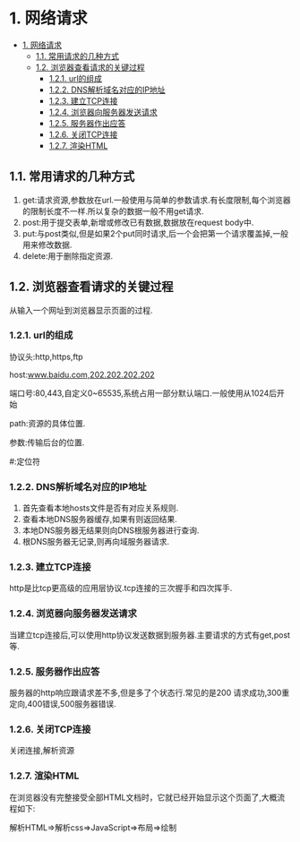 # 1. 网络请求
<!-- TOC -->

- [1. 网络请求](#1-网络请求)
  - [1.1. 常用请求的几种方式](#11-常用请求的几种方式)
  - [1.2. 浏览器查看请求的关键过程](#12-浏览器查看请求的关键过程)
    - [1.2.1. url的组成](#121-url的组成)
    - [1.2.2. DNS解析域名对应的IP地址](#122-dns解析域名对应的ip地址)
    - [1.2.3. 建立TCP连接](#123-建立tcp连接)
    - [1.2.4. 浏览器向服务器发送请求](#124-浏览器向服务器发送请求)
    - [1.2.5. 服务器作出应答](#125-服务器作出应答)
    - [1.2.6. 关闭TCP连接](#126-关闭tcp连接)
    - [1.2.7. 渲染HTML](#127-渲染html)

<!-- /TOC -->
## 1.1. 常用请求的几种方式

1. get:请求资源,参数放在url.一般使用与简单的参数请求.有长度限制,每个浏览器的限制长度不一样.所以复杂的数据一般不用get请求.
2. post:用于提交表单,新增或修改已有数据,数据放在request body中.
3. put:与post类似,但是如果2个put同时请求,后一个会把第一个请求覆盖掉,一般用来修改数据.
4. delete:用于删除指定资源.

## 1.2. 浏览器查看请求的关键过程
从输入一个网址到浏览器显示页面的过程.

### 1.2.1. url的组成
协议头:http,https,ftp

host:www.baidu.com,202.202.202.202

端口号:80,443,自定义0~65535,系统占用一部分默认端口.一般使用从1024后开始

path:资源的具体位置.

参数:传输后台的位置.

\#:定位符

### 1.2.2. DNS解析域名对应的IP地址
1. 首先查看本地hosts文件是否有对应关系规则.
2. 查看本地DNS服务器缓存,如果有则返回结果.
3. 本地DNS服务器无结果则向DNS根服务器进行查询.
4. 根DNS服务器无记录,则再向域服务器请求.

### 1.2.3. 建立TCP连接
http是比tcp更高级的应用层协议.tcp连接的三次握手和四次挥手.

### 1.2.4. 浏览器向服务器发送请求
当建立tcp连接后,可以使用http协议发送数据到服务器.主要请求的方式有get,post等.

### 1.2.5. 服务器作出应答
服务器的http响应跟请求差不多,但是多了个状态行.常见的是200 请求成功,300重定向,400错误,500服务器错误.

### 1.2.6. 关闭TCP连接
关闭连接,解析资源

### 1.2.7. 渲染HTML
在浏览器没有完整接受全部HTML文档时，它就已经开始显示这个页面了,大概流程如下:

解析HTML=>解析css=>JavaScript=>布局=>绘制
